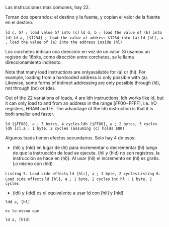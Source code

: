 Las instrucciones más comunes, hay 22. 

Toman dos operandos: el destino y la fuente, y copian el valor de la fuente en el destino.

`ld c, 57 ; load value 57 into (c)`
`ld d, b ; load the value of (b) into (d)`
`ld a, [$1234] ; load the value at address $1234 into (a)`
`ld [hl], a ; load the value of (a) into the address inside (hl)`

Los corchetes indican una dirección en vez de un valor.
Si usamos un registro de 16bits, como dirección entre corchetes, se le llama direccionamiento indirecto. 

Note that many load instructions are onlyavailable for (a) or (hl). For example, loading from a hardcoded address is only possible with (a).
Likewise, some forms of indirect addressing are only possible through (hl), not through (bc) or (de).

Out of the 22 variations of loads, 4 are ldh instructions. ldh works like ld, but it can only load to and from an address in the range [$FF00-$FFFF], i.e. I/O registers, HRAM and IE. The advantage of the ldh instruction is that it is both smaller and faster.

`ld [$FF80], a ; 3 bytes, 4 cycles`
`ldh [$FF80], a ; 2 bytes, 3 cycles`
`ldh [c],a ; 1 byte, 2 cycles (assuming (c) holds $80)`

Algunos loads tienen efectos secundarios. Solo hay 4 de esos:
- (hli) y (hld) en lugar de (hl) para incrementar o decrementar (hl) luego de que la instrucción de load se ejecuta. (hli y (hld) no son registros, la instrucción se hace en (hl)). Al usar (hli) el incremento en (hl) es gratis. Lo mismo con (hld)

`Listing 5. Load side effects`
`ld [hli], a ; 1 byte, 2 cycles`
`Listing 6. Load side effects`
`ld [hl], a ; 1 byte, 2 cycles`
`inc hl ; 1 byte, 2 cycles`

- (ldi) y (ldd) es el equivalente a usar ld con [hli] y [hld]

`ldd a, [hl]`

`es lo mismo que`

`ld a, [hld]`